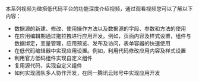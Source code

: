 本系列视频为微搭低代码平台的功能深度介绍视频，通过观看视频您可以了解以下内容：

- 数据源的新建、修改、使用操作方法以及数据源的字段、参数和方法的使用
- 在应用编辑期通过拖拉拽进行应用开发。例如，页面内容及样式设置，组件与数据绑定，变量管理，应用预览、发布及访问，表单容器的快速使用
- 在低代码编辑器中实现应用设置。例如，利用代码修改应用内容及样式设置
- 利用官方低码组件实现自定义组件
- 复用源代码，实现自定义组件
- 如何实现团队多人协作开发，在同一腾讯云账号中实现应用开发
